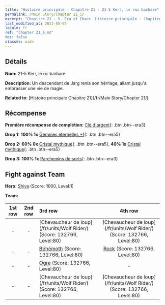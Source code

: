 ```yaml
---
title: "Histoire principale - Chapitre 21 - 21-5 Kerr, le roi barbare"
permalink: /Main Story/Chapter 21_5/
excerpt: "Chapitre 21 - 5. Era of Chaos  Histoire principale - Chapitre 21_5. 21-5 Kerr, le roi barbare"
last_modified_at: 2021-05-05
locale: fr
ref: "Chapter 21_5.md"
toc: false
classes: wide
---
```


## Détails

 **Nom:** 21-5 Kerr, le roi barbare

 **Description:** Un descendant de Jarg renia son héritage, allant jusqu'à embrasser une vie de magie.

 **Related to:** [Histoire principale Chapitre 21](/fr/Main Story/Chapter 21/)

## Récompense

 **Première récompense de complétion:** [Clé d'argent](/ItemsFR/con_693/){: .btn .btn--era3}

 **Drop 1:** **100% 1x** [Gemmes éternelles +1](/ItemsFR/mat_72/){: .btn .btn--era5}

 **Drop 2:** **60% 0x** [Cristal mythique](/ItemsFR/mat_66/){: .btn .btn--era5}, **40% 1x** [Cristal mythique](/ItemsFR/mat_66/){: .btn .btn--era5}

 **Drop 3:** **100% 1x** [Parchemins de sorts](/ItemsFR/con_694/){: .btn .btn--era3}


## Fight against Team
 **Hero:** [Shiva](/fr/heroes/Shiva/) (Score: 1000, Level:1)

 **Team:**


  | 1st row | 2nd row | 3rd row | 4th row |
  |:----:|:----:|:----|:----:|
  | - | - | [Chevaucheur de loup](/fr/units/Wolf Rider/) (Score: 132766, Level:80)  | [Chevaucheur de loup](/fr/units/Wolf Rider/) (Score: 132766, Level:80)  |
  | - | - | [Béhémoth](/fr/units/Behemoth/) (Score: 132766, Level:80)  | [Rock](/fr/units/Roc/) (Score: 132766, Level:80)  |
  | - | - | [Ogre](/fr/units/Ogre/) (Score: 132766, Level:80)  | - |
  | - | - | [Chevaucheur de loup](/fr/units/Wolf Rider/) (Score: 132766, Level:80)  | [Chevaucheur de loup](/fr/units/Wolf Rider/) (Score: 132766, Level:80)  |


